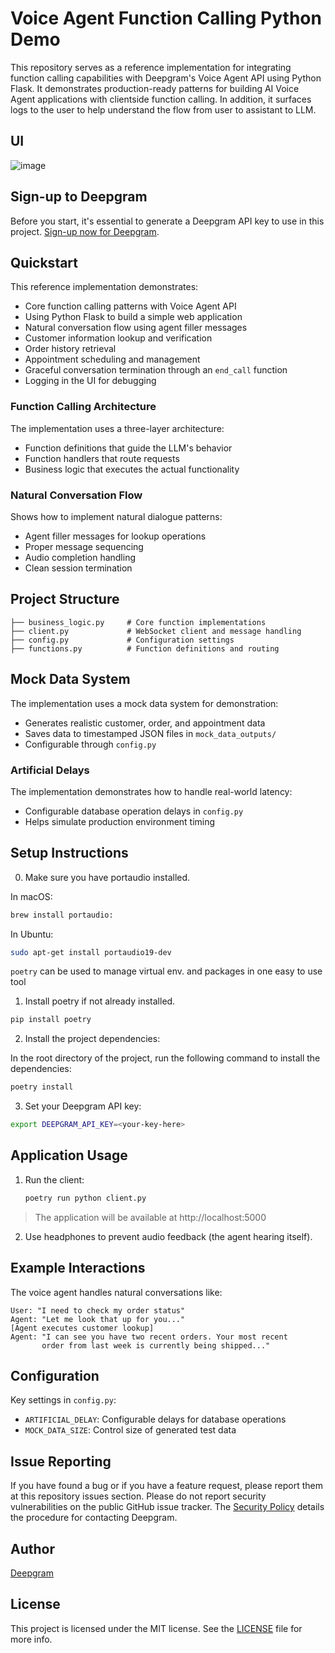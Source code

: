 # Voice Agent Function Calling Python Demo

This repository serves as a reference implementation for integrating function calling capabilities with Deepgram's Voice Agent API using Python Flask. It demonstrates production-ready patterns for building AI Voice Agent applications with clientside function calling. In addition, it surfaces logs to the user to help understand the flow from user to assistant to LLM.

## UI
![image](https://github.com/user-attachments/assets/8fbbc007-26fc-4d8d-b9a2-aae2d3afe5f2)


## Sign-up to Deepgram

Before you start, it's essential to generate a Deepgram API key to use in this project. [Sign-up now for Deepgram](https://console.deepgram.com/signup).

## Quickstart

This reference implementation demonstrates:

- Core function calling patterns with Voice Agent API
- Using Python Flask to build a simple web application
- Natural conversation flow using agent filler messages
- Customer information lookup and verification
- Order history retrieval
- Appointment scheduling and management
- Graceful conversation termination through an `end_call` function
- Logging in the UI for debugging

### Function Calling Architecture
The implementation uses a three-layer architecture:
- Function definitions that guide the LLM's behavior
- Function handlers that route requests
- Business logic that executes the actual functionality

### Natural Conversation Flow
Shows how to implement natural dialogue patterns:
- Agent filler messages for lookup operations
- Proper message sequencing
- Audio completion handling
- Clean session termination

## Project Structure

```
├── business_logic.py     # Core function implementations
├── client.py             # WebSocket client and message handling
├── config.py             # Configuration settings
├── functions.py          # Function definitions and routing
```

## Mock Data System

The implementation uses a mock data system for demonstration:
- Generates realistic customer, order, and appointment data
- Saves data to timestamped JSON files in `mock_data_outputs/`
- Configurable through `config.py`

### Artificial Delays
The implementation demonstrates how to handle real-world latency:
- Configurable database operation delays in `config.py`
- Helps simulate production environment timing

## Setup Instructions

0. Make sure you have portaudio installed.

In macOS:
```bash
brew install portaudio:
```

In Ubuntu:
```bash
sudo apt-get install portaudio19-dev
```

`poetry`  can be used to manage virtual env. and packages in one easy to use tool

1. Install poetry if not already installed.

```bash
pip install poetry
```

2. Install the project dependencies:

In the root directory of the project, run the following command to install the dependencies:

```bash
poetry install
```

3. Set your Deepgram API key:
```bash
export DEEPGRAM_API_KEY=<your-key-here>
```

## Application Usage

1. Run the client:
   ```bash
   poetry run python client.py
   ```

> The application will be available at http://localhost:5000

2. Use headphones to prevent audio feedback (the agent hearing itself).

## Example Interactions

The voice agent handles natural conversations like:

```
User: "I need to check my order status"
Agent: "Let me look that up for you..."
[Agent executes customer lookup]
Agent: "I can see you have two recent orders. Your most recent
       order from last week is currently being shipped..."
```

## Configuration

Key settings in `config.py`:
- `ARTIFICIAL_DELAY`: Configurable delays for database operations
- `MOCK_DATA_SIZE`: Control size of generated test data


## Issue Reporting

If you have found a bug or if you have a feature request, please report them at this repository issues section. Please do not report security vulnerabilities on the public GitHub issue tracker. The [Security Policy](./SECURITY.md) details the procedure for contacting Deepgram.

## Author

[Deepgram](https://deepgram.com)

## License

This project is licensed under the MIT license. See the [LICENSE](./LICENSE) file for more info.
